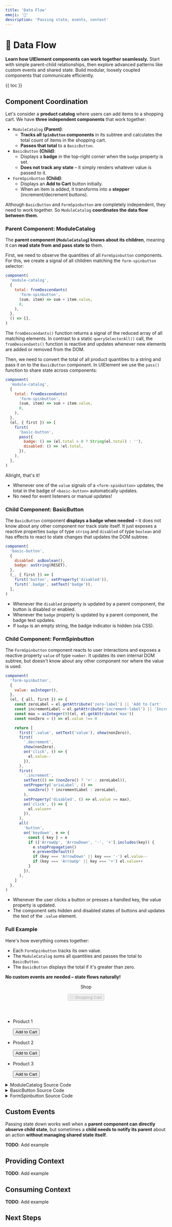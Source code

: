 ```yaml
---
title: 'Data Flow'
emoji: '🔄'
description: 'Passing state, events, context'
---
```


<section-hero>

# 🔄 Data Flow

<div>
  <p class="lead"><strong>Learn how UIElement components can work together seamlessly.</strong> Start with simple parent-child relationships, then explore advanced patterns like custom events and shared state. Build modular, loosely coupled components that communicate efficiently.</p>
  {{ toc }}
</div>
</section-hero>

<section>

## Component Coordination

Let's consider a **product catalog** where users can add items to a shopping cart. We have **three independent components** that work together:

- `ModuleCatalog` **(Parent)**:
  - **Tracks all `SpinButton` components** in its subtree and calculates the total count of items in the shopping cart.
  - **Passes that total** to a `BasicButton`.
- `BasicButton` **(Child)**:
  - Displays a **badge** in the top-right corner when the `badge` property is set.
  - **Does not track any state** – it simply renders whatever value is passed to it.
- `FormSpinbutton` **(Child)**:
  - Displays an **Add to Cart** button initially.
  - When an item is added, it transforms into a **stepper** (increment/decrement buttons).

Although `BasicButton` and `FormSpinbutton` are completely independent, they need to work together. So `ModuleCatalog` **coordinates the data flow between them**.

### Parent Component: ModuleCatalog

The **parent component (`ModuleCatalog`) knows about its children**, meaning it can **read state from and pass state to** them.

First, we need to observe the quantities of all `FormSpinbutton` components. For this, we create a signal of all children matching the `form-spinbutton` selector:

```js
component(
  'module-catalog',
  {
    total: fromDescendants(
      'form-spinbutton',
      (sum, item) => sum + item.value,
      0,
    ),
  },
  () => [],
)
```

The `fromDescendants()` function returns a signal of the reduced array of all matching elements. In contrast to a static `querySelectorAll()` call, the `fromDescendants()` function is reactive and updates whenever new elements are added or removed from the DOM.

Then, we need to convert the total of all product quantities to a string and pass it on to the `BasicButton` component. In UIElement we use the `pass()` function to share state across components:

```js
component(
  'module-catalog',
  {
    total: fromDescendants(
      'form-spinbutton',
      (sum, item) => sum + item.value,
      0,
    ),
  },
  (el, { first }) => [
    first(
      'basic-button',
      pass({
        badge: () => (el.total > 0 ? String(el.total) : ''),
        disabled: () => !el.total,
      }),
    ),
  ],
)
```

Allright, that's it!

- Whenever one of the `value` signals of a `<form-spinbutton>` updates, the total in the badge of `<basic-button>` automatically updates.
- No need for event listeners or manual updates!

### Child Component: BasicButton

The `BasicButton` component **displays a badge when needed** – it does not know about any other component nor track state itself. It just exposes a reactive properties `badge` of type `string` and `disabled` of type `boolean` and has effects to react to state changes that updates the DOM subtree.

```js
component(
  'basic-button',
  {
    disabled: asBoolean(),
    badge: asString(RESET),
  },
  (_, { first }) => [
    first('button', setProperty('disabled')),
    first('.badge', setText('badge')),
  ],
)
```

- Whenever the `disabled` property is updated by a parent component, the button is disabled or enabled.
- Whenever the `badge` property is updated by a parent component, the badge text updates.
- If `badge` is an empty string, the badge indicator is hidden (via CSS).

### Child Component: FormSpinbutton

The `FormSpinbutton` component reacts to user interactions and exposes a reactive property `value` of type `number`. It updates its own internal DOM subtree, but doesn't know about any other component nor where the value is used.

```js
component(
  'form-spinbutton',
  {
    value: asInteger(),
  },
  (el, { all, first }) => {
    const zeroLabel = el.getAttribute('zero-label') || 'Add to Cart'
    const incrementLabel = el.getAttribute('increment-label') || 'Increment'
    const max = asInteger(9)(el, el.getAttribute('max'))
    const nonZero = () => el.value !== 0

    return [
      first('.value', setText('value'), show(nonZero)),
      first(
        '.decrement',
        show(nonZero),
        on('click', () => {
          el.value--
        }),
      ),
      first(
        '.increment',
        setText(() => (nonZero() ? '+' : zeroLabel)),
        setProperty('ariaLabel', () =>
          nonZero() ? incrementLabel : zeroLabel,
        ),
        setProperty('disabled', () => el.value >= max),
        on('click', () => {
          el.value++
        }),
      ),
      all(
        'button',
        on('keydown', e => {
          const { key } = e
          if (['ArrowUp', 'ArrowDown', '-', '+'].includes(key)) {
            e.stopPropagation()
            e.preventDefault()
            if (key === 'ArrowDown' || key === '-') el.value--
            if (key === 'ArrowUp' || key === '+') el.value++
          }
        }),
      ),
    ]
  },
)
```

- Whenever the user clicks a button or presses a handled key, the value property is updated.
- The component sets hidden and disabled states of buttons and updates the text of the `.value` element.

### Full Example

Here's how everything comes together:

- Each `FormSpinbutton` tracks its own value.
- The `ModuleCatalog` sums all quantities and passes the total to `BasicButton`.
- The `BasicButton` displays the total if it's greater than zero.

**No custom events are needed – state flows naturally!**

<module-demo>
	<div class="preview">
  	<module-catalog>
  		<header>
  			<p>Shop</p>
  			<basic-button disabled>
  				<button type="button" disabled>
  					<span class="label">🛒 Shopping Cart</span>
  					<span class="badge"></span>
  				</button>
  			</basic-button>
  		</header>
  		<ul>
  			<li>
  				<p>Product 1</p>
  				<form-spinbutton
  					value="0"
  					zero-label="Add to Cart"
  					increment-label="Increment"
  				>
  					<button
  						type="button"
  						class="decrement"
  						aria-label="Decrement"
  						hidden
  					>
  						−
  					</button>
  					<p class="value" hidden>0</p>
  					<button type="button" class="increment">Add to Cart</button>
  				</form-spinbutton>
  			</li>
  			<li>
  				<p>Product 2</p>
  				<form-spinbutton
  					value="0"
  					zero-label="Add to Cart"
  					increment-label="Increment"
  				>
  					<button
  						type="button"
  						class="decrement"
  						aria-label="Decrement"
  						hidden
  					>
  						−
  					</button>
  					<p class="value" hidden>0</p>
  					<button type="button" class="increment">Add to Cart</button>
  				</form-spinbutton>
  			</li>
  			<li>
  				<p>Product 3</p>
  				<form-spinbutton
  					value="0"
  					zero-label="Add to Cart"
  					increment-label="Increment"
  				>
  					<button
  						type="button"
  						class="decrement"
  						aria-label="Decrement"
  						hidden
  					>
  						−
  					</button>
  					<p class="value" hidden>0</p>
  					<button type="button" class="increment">Add to Cart</button>
  				</form-spinbutton>
  			</li>
  		</ul>
	  </module-catalog>
	</div>
	<details>
		<summary>ModuleCatalog Source Code</summary>
		<module-lazy src="./examples/module-catalog.html">
			<card-callout>
				<p class="loading" role="status">Loading...</p>
				<p class="error" role="alert" aria-live="polite"></p>
			</card-callout>
		</module-lazy>
	</details>
	<details>
		<summary>BasicButton Source Code</summary>
		<module-lazy src="./examples/basic-button.html">
			<card-callout>
				<p class="loading" role="status">Loading...</p>
				<p class="error" role="alert" aria-live="polite"></p>
			</card-callout>
		</module-lazy>
	</details>
	<details>
		<summary>FormSpinbutton Source Code</summary>
		<module-lazy src="./examples/form-spinbutton.html">
			<card-callout>
				<p class="loading" role="status">Loading...</p>
				<p class="error" role="alert" aria-live="polite"></p>
			</card-callout>
		</module-lazy>
	</details>
</module-demo>

</section>

<section>

## Custom Events

Passing state down works well when a **parent component can directly observe child state**, but sometimes a **child needs to notify its parent** about an action **without managing shared state itself**.

<card-callout class="caution">

**TODO**: Add example

</card-callout>

</section>

<section>

## Providing Context

<card-callout class="caution">

**TODO**: Add example

</card-callout>

</section>

<section>

## Consuming Context

<card-callout class="caution">

**TODO**: Add example

</card-callout>

</section>

<section>

## Next Steps

</section>
